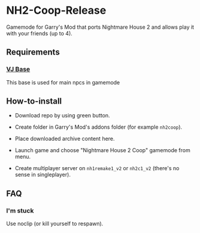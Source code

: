 # NH2-Coop-Release
 
Gamemode for Garry's Mod that ports Nightmare House 2 and allows play it with your friends (up to 4).

## Requirements

### [VJ Base](https://steamcommunity.com/workshop/filedetails/?id=131759821)
This base is used for main npcs in gamemode

## How-to-install

* Download repo by using green button.

* Create folder in Garry's Mod's addons folder (for example `nh2coop`).

* Place downloaded archive content here.

* Launch game and choose "Nightmare House 2 Coop" gamemode from menu.

* Create multiplayer server on `nh1remake1_v2` or `nh2c1_v2` (there's no sense in singleplayer).

## FAQ

### I'm stuck

Use noclip (or kill yourself to respawn).